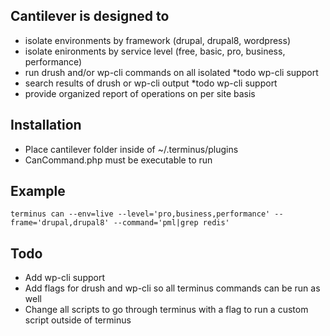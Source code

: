 ## Cantilever is designed to

* isolate environments by framework (drupal, drupal8, wordpress)
* isolate enironments by service level (free, basic, pro, business, performance)
* run drush and/or wp-cli commands on all isolated *todo wp-cli support
* search results of drush or wp-cli output *todo wp-cli support
* provide organized report of operations on per site basis

## Installation

* Place cantilever folder inside of ~/.terminus/plugins
* CanCommand.php must be executable to run

## Example

```terminus can --env=live --level='pro,business,performance' --frame='drupal,drupal8' --command='pml|grep redis'```

## Todo
* Add wp-cli support
* Add flags for drush and wp-cli so all terminus commands can be run as well
* Change all scripts to go through terminus with a flag to run a custom script outside of terminus